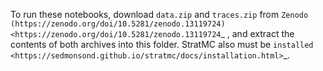To run these notebooks, download ``data.zip`` and ``traces.zip`` from  `Zenodo (https://zenodo.org/doi/10.5281/zenodo.13119724) <https://zenodo.org/doi/10.5281/zenodo.13119724`_ , and extract the contents of both archives into this folder. StratMC also must be `installed <https://sedmonsond.github.io/stratmc/docs/installation.html>`_.
